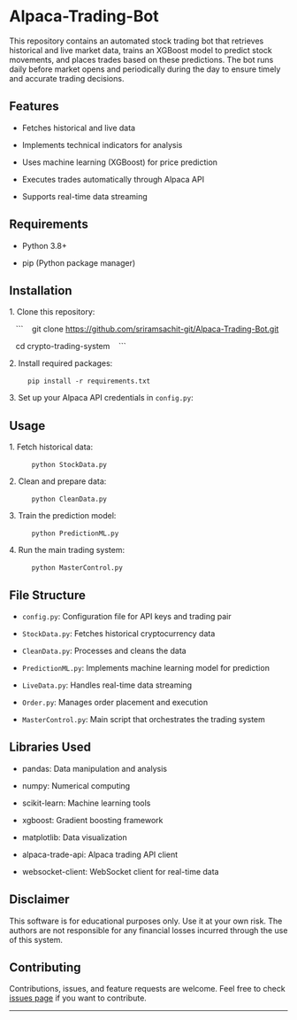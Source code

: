 # Alpaca-Trading-Bot

This repository contains an automated stock trading bot that retrieves historical and live market data, trains an XGBoost model to predict stock movements, and places trades based on these predictions. The bot runs daily before market opens and periodically during the day to ensure timely and accurate trading decisions.


## Features

- Fetches historical and live data

- Implements technical indicators for analysis

- Uses machine learning (XGBoost) for price prediction

- Executes trades automatically through Alpaca API

- Supports real-time data streaming

## Requirements

- Python 3.8+

- pip (Python package manager)

## Installation

1\. Clone this repository:

   ```
   git clone https://github.com/sriramsachit-git/Alpaca-Trading-Bot.git

   cd crypto-trading-system
   ```

2\. Install required packages:

   ```
   pip install -r requirements.txt
   ```

3\. Set up your Alpaca API credentials in `config.py`:


## Usage

1\. Fetch historical data:

   ```
   python StockData.py
   ```

2\. Clean and prepare data:

   ```
   python CleanData.py
   ```

3\. Train the prediction model:

   ```
   python PredictionML.py
   ```

4\. Run the main trading system:

   ```
   python MasterControl.py
   ```

## File Structure

- `config.py`: Configuration file for API keys and trading pair

- `StockData.py`: Fetches historical cryptocurrency data

- `CleanData.py`: Processes and cleans the data

- `PredictionML.py`: Implements machine learning model for prediction

- `LiveData.py`: Handles real-time data streaming

- `Order.py`: Manages order placement and execution

- `MasterControl.py`: Main script that orchestrates the trading system

## Libraries Used

- pandas: Data manipulation and analysis

- numpy: Numerical computing

- scikit-learn: Machine learning tools

- xgboost: Gradient boosting framework

- matplotlib: Data visualization

- alpaca-trade-api: Alpaca trading API client

- websocket-client: WebSocket client for real-time data

## Disclaimer

This software is for educational purposes only. Use it at your own risk. The authors are not responsible for any financial losses incurred through the use of this system.

## Contributing

Contributions, issues, and feature requests are welcome. Feel free to check [issues page](https://github.com/yourusername/crypto-trading-system/issues) if you want to contribute.



---

